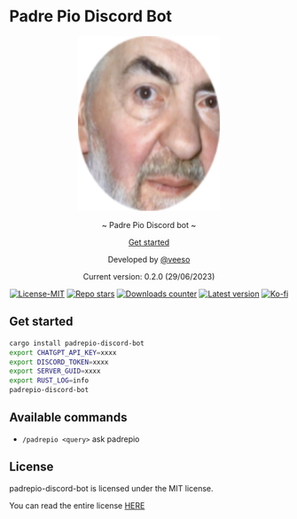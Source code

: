 # Padre Pio Discord Bot

<p align="center">
  <img src="assets/padrepio.png" width="256" height="315" />
</p>

<p align="center">~ Padre Pio Discord bot ~</p>
<p align="center">
  <a href="#get-started">Get started</a>
</p>

<p align="center">Developed by <a href="https://veeso.github.io/" target="_blank">@veeso</a></p>
<p align="center">Current version: 0.2.0 (29/06/2023)</p>

<p align="center">
  <a href="https://opensource.org/licenses/MIT"
    ><img
      src="https://img.shields.io/badge/License-MIT-teal.svg"
      alt="License-MIT"
  /></a>
  <a href="https://github.com/veeso/padrepio-bot/stargazers"
    ><img
      src="https://img.shields.io/github/stars/veeso/padrepio-bot.svg"
      alt="Repo stars"
  /></a>
  <a href="https://crates.io/crates/padrepio-discord-bot"
    ><img
      src="https://img.shields.io/crates/d/padrepio-discord-bot.svg"
      alt="Downloads counter"
  /></a>
  <a href="https://crates.io/crates/padrepio-discord-bot"
    ><img
      src="https://img.shields.io/crates/v/padrepio-discord-bot.svg"
      alt="Latest version"
  /></a>
  <a href="https://ko-fi.com/veeso">
    <img
      src="https://img.shields.io/badge/donate-ko--fi-red"
      alt="Ko-fi"
  /></a>
</p>

## Get started

```sh
cargo install padrepio-discord-bot
export CHATGPT_API_KEY=xxxx
export DISCORD_TOKEN=xxxx
export SERVER_GUID=xxxx
export RUST_LOG=info
padrepio-discord-bot
```

## Available commands

- `/padrepio <query>` ask padrepio

## License

padrepio-discord-bot is licensed under the MIT license.

You can read the entire license [HERE](./LICENSE)
